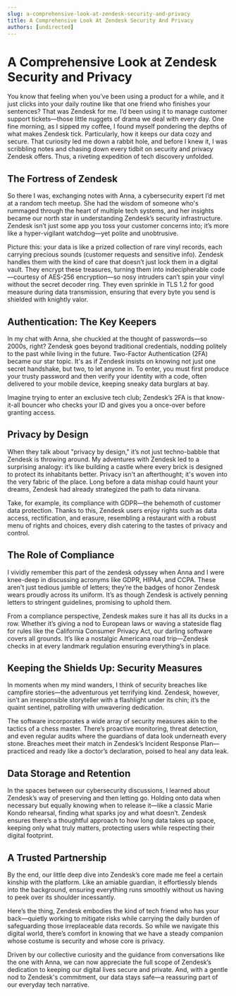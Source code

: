 ```yaml
---
slug: a-comprehensive-look-at-zendesk-security-and-privacy
title: A Comprehensive Look At Zendesk Security And Privacy
authors: [undirected]
---
```



# A Comprehensive Look at Zendesk Security and Privacy

You know that feeling when you’ve been using a product for a while, and it just clicks into your daily routine like that one friend who finishes your sentences? That was Zendesk for me. I’d been using it to manage customer support tickets—those little nuggets of drama we deal with every day. One fine morning, as I sipped my coffee, I found myself pondering the depths of what makes Zendesk tick. Particularly, how it keeps our data cozy and secure. That curiosity led me down a rabbit hole, and before I knew it, I was scribbling notes and chasing down every tidbit on security and privacy Zendesk offers. Thus, a riveting expedition of tech discovery unfolded.

## The Fortress of Zendesk

So there I was, exchanging notes with Anna, a cybersecurity expert I’d met at a random tech meetup. She had the wisdom of someone who's rummaged through the heart of multiple tech systems, and her insights became our north star in understanding Zendesk’s security infrastructure. Zendesk isn’t just some app you toss your customer concerns into; it’s more like a hyper-vigilant watchdog—yet polite and unobtrusive. 

Picture this: your data is like a prized collection of rare vinyl records, each carrying precious sounds (customer requests and sensitive info). Zendesk handles them with the kind of care that doesn’t just lock them in a digital vault. They encrypt these treasures, turning them into indecipherable code—courtesy of AES-256 encryption—so nosy intruders can’t spin your vinyl without the secret decoder ring. They even sprinkle in TLS 1.2 for good measure during data transmission, ensuring that every byte you send is shielded with knightly valor.

## Authentication: The Key Keepers

In my chat with Anna, she chuckled at the thought of passwords—so 2000s, right? Zendesk goes beyond traditional credentials, nodding politely to the past while living in the future. Two-Factor Authentication (2FA) became our star topic. It's as if Zendesk insists on knowing not just one secret handshake, but two, to let anyone in. To enter, you must first produce your trusty password and then verify your identity with a code, often delivered to your mobile device, keeping sneaky data burglars at bay.

Imagine trying to enter an exclusive tech club; Zendesk’s 2FA is that know-it-all bouncer who checks your ID and gives you a once-over before granting access. 

## Privacy by Design

When they talk about "privacy by design," it’s not just techno-babble that Zendesk is throwing around. My adventures with Zendesk led to a surprising analogy: it’s like building a castle where every brick is designed to protect its inhabitants better. Privacy isn't an afterthought; it's woven into the very fabric of the place. Long before a data mishap could haunt your dreams, Zendesk had already strategized the path to data nirvana.

Take, for example, its compliance with GDPR—the behemoth of customer data protection. Thanks to this, Zendesk users enjoy rights such as data access, rectification, and erasure, resembling a restaurant with a robust menu of rights and choices, every dish catering to the tastes of privacy and control.

## The Role of Compliance

I vividly remember this part of the zendesk odyssey when Anna and I were knee-deep in discussing acronyms like GDPR, HIPAA, and CCPA. These aren't just tedious jumble of letters; they’re the badges of honor Zendesk wears proudly across its uniform. It’s as though Zendesk is actively penning letters to stringent guidelines, promising to uphold them.

From a compliance perspective, Zendesk makes sure it has all its ducks in a row. Whether it’s giving a nod to European laws or waving a stateside flag for rules like the California Consumer Privacy Act, our darling software covers all grounds. It’s like a nostalgic Americana road trip—Zendesk checks in at every landmark regulation ensuring everything’s in place.

## Keeping the Shields Up: Security Measures

In moments when my mind wanders, I think of security breaches like campfire stories—the adventurous yet terrifying kind. Zendesk, however, isn’t an irresponsible storyteller with a flashlight under its chin; it’s the quaint sentinel, patrolling with unwavering dedication.

The software incorporates a wide array of security measures akin to the tactics of a chess master. There’s proactive monitoring, threat detection, and even regular audits where the guardians of data look underneath every stone. Breaches meet their match in Zendesk’s Incident Response Plan—practiced and ready like a doctor’s declaration, poised to heal any data leak.

## Data Storage and Retention

In the spaces between our cybersecurity discussions, I learned about Zendesk’s way of preserving and then letting go. Holding onto data when necessary but equally knowing when to release it—like a classic Marie Kondo rehearsal, finding what sparks joy and what doesn’t. Zendesk ensures there’s a thoughtful approach to how long data takes up space, keeping only what truly matters, protecting users while respecting their digital footprint.

## A Trusted Partnership

By the end, our little deep dive into Zendesk’s core made me feel a certain kinship with the platform. Like an amiable guardian, it effortlessly blends into the background, ensuring everything runs smoothly without us having to peek over its shoulder incessantly.

Here’s the thing, Zendesk embodies the kind of tech friend who has your back—quietly working to mitigate risks while carrying the daily burden of safeguarding those irreplaceable data records. So while we navigate this digital world, there’s comfort in knowing that we have a steady companion whose costume is security and whose core is privacy.

Driven by our collective curiosity and the guidance from conversations like the one with Anna, we can now appreciate the full scope of Zendesk’s dedication to keeping our digital lives secure and private. And, with a gentle nod to Zendesk's commitment, our data stays safe—a reassuring part of our everyday tech narrative.